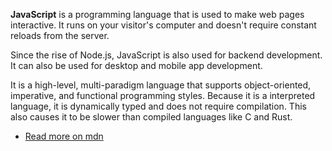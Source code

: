 **JavaScript** is a programming language that is used to make web pages interactive. It runs on your visitor's computer and doesn't require constant reloads from the server.

Since the rise of Node.js, JavaScript is also used for backend development. It can also be used for desktop and mobile app development.

It is a high-level, multi-paradigm language that supports object-oriented, imperative, and functional programming styles. Because it is a interpreted language, it is dynamically typed and does not require compilation. This also causes it to be slower than compiled languages like C and Rust.

- [Read more on mdn](https://developer.mozilla.org/en-US/docs/Web/JavaScript)
